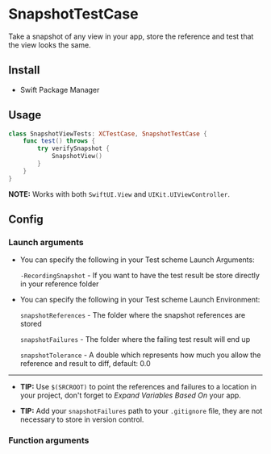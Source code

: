# SnapshotTestCase

Take a snapshot of any view in your app, store the reference and test that the view looks the same.

## Install

* Swift Package Manager

## Usage

```swift
class SnapshotViewTests: XCTestCase, SnapshotTestCase {
    func test() throws {
        try verifySnapshot {
            SnapshotView()
        }
    }
}
```

**NOTE:** Works with both `SwiftUI.View` and `UIKit.UIViewController`.

## Config

### Launch arguments

* You can specify the following in your Test scheme Launch Arguments:

  `-RecordingSnapshot` - If you want to have the test result be store directly in your reference folder

* You can specify the following in your Test scheme Launch Environment:

  `snapshotReferences` - The folder where the snapshot references are stored

  `snapshotFailures` - The folder where the failing test result will end up

  `snapshotTolerance` - A double which represents how much you allow the reference and result to diff, default: 0.0

---

* **TIP:** Use `$(SRCROOT)` to point the references and failures to a location in your project, don't forget to *Expand Variables Based On* your app.

* **TIP:** Add your `snapshotFailures` path to your `.gitignore` file, they are not necessary to store in version control.

### Function arguments

